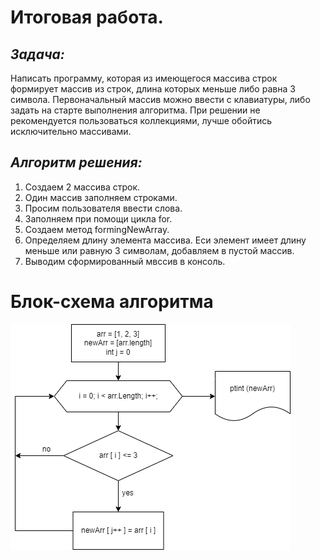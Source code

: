 # Итоговая работа.
## ***Задача:*** 
Написать программу, которая из имеющегося массива строк формирует массив из строк, длина которых меньше либо равна 3 символа. 
Первоначальный массив можно ввести с клавиатуры, либо задать на старте выполнения алгоритма. 
При решении не рекомендуется пользоваться коллекциями, лучше обойтись исключительно массивами. 

## ***Алгоритм решения:***

1. Создаем 2 массива строк.
2. Один массив заполняем строками.
3. Просим пользователя ввести слова.
4. Заполняем при помощи цикла for.
5. Создаем метод formingNewArray.
6. Определяем длину элемента массива. Еси элемент имеет длину меньше или равную 3 символам, добавляем в пустой массив.
7. Выводим сформированный мвссив в консоль.

# Блок-схема алгоритма
![](diagram.png)



